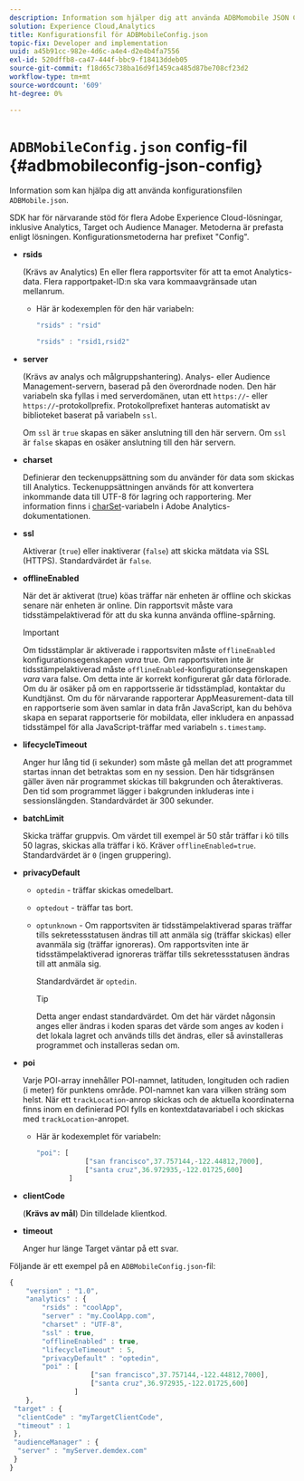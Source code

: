 ```yaml
---
description: Information som hjälper dig att använda ADBMomobile JSON Config-filen.
solution: Experience Cloud,Analytics
title: Konfigurationsfil för ADBMobileConfig.json
topic-fix: Developer and implementation
uuid: a45b91cc-982e-4d6c-a4e4-d2e4b4fa7556
exl-id: 520dffb8-ca47-444f-bbc9-f18413ddeb05
source-git-commit: f18d65c738ba16d9f1459ca485d87be708cf23d2
workflow-type: tm+mt
source-wordcount: '609'
ht-degree: 0%

---
```


# `ADBMobileConfig.json` config-fil {#adbmobileconfig-json-config}

Information som kan hjälpa dig att använda konfigurationsfilen `ADBMobile.json`.

SDK har för närvarande stöd för flera Adobe Experience Cloud-lösningar, inklusive Analytics, Target och Audience Manager. Metoderna är prefasta enligt lösningen. Konfigurationsmetoderna har prefixet &quot;Config&quot;.

* **rsids**

   (Krävs av Analytics) En eller flera rapportsviter för att ta emot Analytics-data. Flera rapportpaket-ID:n ska vara kommaavgränsade utan mellanrum.

   * Här är kodexemplen för den här variabeln:

      ```js
      "rsids" : "rsid"
      ```

      ```js
      "rsids" : "rsid1,rsid2"
      ```

* **server**

   (Krävs av analys och målgruppshantering). Analys- eller Audience Management-servern, baserad på den överordnade noden. Den här variabeln ska fyllas i med serverdomänen, utan ett `https://`- eller `https://`-protokollprefix. Protokollprefixet hanteras automatiskt av biblioteket baserat på variabeln `ssl`.

   Om `ssl` är `true` skapas en säker anslutning till den här servern. Om `ssl` är `false` skapas en osäker anslutning till den här servern.

* **charset**

   Definierar den teckenuppsättning som du använder för data som skickas till Analytics. Teckenuppsättningen används för att konvertera inkommande data till UTF-8 för lagring och rapportering. Mer information finns i [charSet](https://experienceleague.adobe.com/docs/analytics/implementation/vars/config-vars/charset.html)-variabeln i Adobe Analytics-dokumentationen.

* **ssl**

   Aktiverar (`true`) eller inaktiverar (`false`) att skicka mätdata via SSL (HTTPS). Standardvärdet är `false`.

* **offlineEnabled**

   När det är aktiverat (true) köas träffar när enheten är offline och skickas senare när enheten är online. Din rapportsvit måste vara tidsstämpelaktiverad för att du ska kunna använda offline-spårning.

   >[!IMPORTANT]
   >
   >Om tidsstämplar är aktiverade i rapportsviten måste `offlineEnabled` konfigurationsegenskapen *vara* true. Om rapportsviten inte är tidsstämpelaktiverad måste `offlineEnabled`-konfigurationsegenskapen *vara* vara false. Om detta inte är korrekt konfigurerat går data förlorade. Om du är osäker på om en rapportsserie är tidsstämplad, kontaktar du Kundtjänst. Om du för närvarande rapporterar AppMeasurement-data till en rapportserie som även samlar in data från JavaScript, kan du behöva skapa en separat rapportserie för mobildata, eller inkludera en anpassad tidsstämpel för alla JavaScript-träffar med variabeln `s.timestamp`.

* **lifecycleTimeout**

   Anger hur lång tid (i sekunder) som måste gå mellan det att programmet startas innan det betraktas som en ny session. Den här tidsgränsen gäller även när programmet skickas till bakgrunden och återaktiveras. Den tid som programmet lägger i bakgrunden inkluderas inte i sessionslängden. Standardvärdet är 300 sekunder.

* **batchLimit**

   Skicka träffar gruppvis. Om värdet till exempel är 50 står träffar i kö tills 50 lagras, skickas alla träffar i kö. Kräver `offlineEnabled=true`. Standardvärdet är `0` (ingen gruppering).

* **privacyDefault**

   * `optedin` - träffar skickas omedelbart.
   * `optedout` - träffar tas bort.
   * `optunknown` - Om rapportsviten är tidsstämpelaktiverad sparas träffar tills sekretessstatusen ändras till att anmäla sig (träffar skickas) eller avanmäla sig (träffar ignoreras). Om rapportsviten inte är tidsstämpelaktiverad ignoreras träffar tills sekretessstatusen ändras till att anmäla sig.

      Standardvärdet är `optedin`.

      >[!TIP]
      >
      >Detta anger endast standardvärdet. Om det här värdet någonsin anges eller ändras i koden sparas det värde som anges av koden i det lokala lagret och används tills det ändras, eller så avinstalleras programmet och installeras sedan om.

* **poi**

   Varje POI-array innehåller POI-namnet, latituden, longituden och radien (i meter) för punktens område. POI-namnet kan vara vilken sträng som helst. När ett `trackLocation`-anrop skickas och de aktuella koordinaterna finns inom en definierad POI fylls en kontextdatavariabel i och skickas med `trackLocation`-anropet.

   * Här är kodexemplet för variabeln:

      ```js
      "poi": [
                  ["san francisco",37.757144,-122.44812,7000], 
                  ["santa cruz",36.972935,-122.01725,600] 
              ]
      ```

* **clientCode**

   (**Krävs av mål**) Din tilldelade klientkod.

* **timeout**

   Anger hur länge Target väntar på ett svar.

Följande är ett exempel på en `ADBMobileConfig.json`-fil:

```js
{ 
    "version" : "1.0", 
    "analytics" : { 
        "rsids" : "coolApp", 
        "server" : "my.CoolApp.com", 
        "charset" : "UTF-8", 
        "ssl" : true, 
        "offlineEnabled" : true, 
        "lifecycleTimeout" : 5, 
        "privacyDefault" : "optedin", 
        "poi" : [ 
                    ["san francisco",37.757144,-122.44812,7000], 
                    ["santa cruz",36.972935,-122.01725,600] 
                ] 
    }, 
 "target" : { 
  "clientCode" : "myTargetClientCode", 
  "timeout" : 1 
 }, 
 "audienceManager" : { 
  "server" : "myServer.demdex.com" 
 } 
}
```
